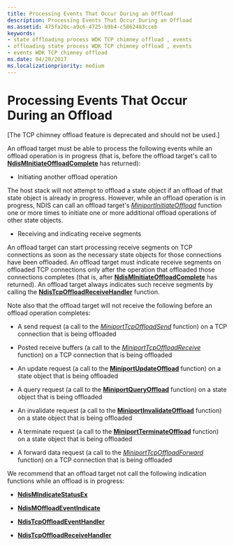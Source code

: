 ```yaml
---
title: Processing Events That Occur During an Offload
description: Processing Events That Occur During an Offload
ms.assetid: 475fa20c-a9c6-4725-b9b4-c5862483cceb
keywords:
- state offloading process WDK TCP chimney offload , events
- offloading state process WDK TCP chimney offload , events
- events WDK TCP chimney offload
ms.date: 04/20/2017
ms.localizationpriority: medium
---
```


# Processing Events That Occur During an Offload


\[The TCP chimney offload feature is deprecated and should not be used.\]




An offload target must be able to process the following events while an offload operation is in progress (that is, before the offload target's call to [**NdisMInitiateOffloadComplete**](https://msdn.microsoft.com/library/windows/hardware/ff563604) has returned):

-   Initiating another offload operation

The host stack will not attempt to offload a state object if an offload of that state object is already in progress. However, while an offload operation is in progress, NDIS can call an offload target's [*MiniportInitiateOffload*](https://msdn.microsoft.com/library/windows/hardware/ff559393) function one or more times to initiate one or more additional offload operations of other state objects.

-   Receiving and indicating receive segments

An offload target can start processing receive segments on TCP connections as soon as the necessary state objects for those connections have been offloaded. An offload target must indicate receive segments on offloaded TCP connections only after the operation that offloaded those connections completes (that is, after [**NdisMInitiateOffloadComplete**](https://msdn.microsoft.com/library/windows/hardware/ff563604) has returned). An offload target always indicates such receive segments by calling the [**NdisTcpOffloadReceiveHandler**](https://msdn.microsoft.com/library/windows/hardware/ff564606) function.

Note also that the offload target will not receive the following before an offload operation completes:

-   A send request (a call to the [*MiniportTcpOffloadSend*](https://msdn.microsoft.com/library/windows/hardware/ff559464) function) on a TCP connection that is being offloaded

-   Posted receive buffers (a call to the [*MiniportTcpOffloadReceive*](https://msdn.microsoft.com/library/windows/hardware/ff559460) function) on a TCP connection that is being offloaded

-   An update request (a call to the [**MiniportUpdateOffload**](https://msdn.microsoft.com/library/windows/hardware/ff560463) function) on a state object that is being offloaded

-   A query request (a call to the [**MiniportQueryOffload**](https://msdn.microsoft.com/library/windows/hardware/ff559423) function) on a state object that is being offloaded

-   An invalidate request (a call to the [**MiniportInvalidateOffload**](https://msdn.microsoft.com/library/windows/hardware/ff559406) function) on a state object that is being offloaded

-   A terminate request (a call to the [**MiniportTerminateOffload**](https://msdn.microsoft.com/library/windows/hardware/ff559468) function) on a state object that is being offloaded

-   A forward data request (a call to the [*MiniportTcpOffloadForward*](https://msdn.microsoft.com/library/windows/hardware/ff559458) function) on a TCP connection that is being offloaded

We recommend that an offload target not call the following indication functions while an offload is in progress:

-   [**NdisMIndicateStatusEx**](https://msdn.microsoft.com/library/windows/hardware/ff563600)

-   [**NdisMOffloadEventIndicate**](https://msdn.microsoft.com/library/windows/hardware/ff563619)

-   [**NdisTcpOffloadEventHandler**](https://msdn.microsoft.com/library/windows/hardware/ff564595)

-   [**NdisTcpOffloadReceiveHandler**](https://msdn.microsoft.com/library/windows/hardware/ff564606)

 

 





